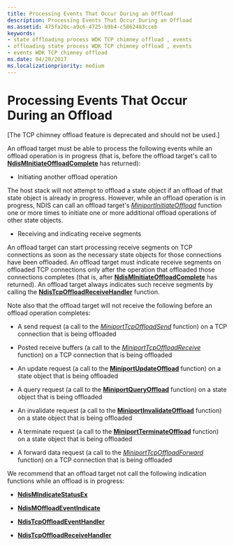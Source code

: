 ```yaml
---
title: Processing Events That Occur During an Offload
description: Processing Events That Occur During an Offload
ms.assetid: 475fa20c-a9c6-4725-b9b4-c5862483cceb
keywords:
- state offloading process WDK TCP chimney offload , events
- offloading state process WDK TCP chimney offload , events
- events WDK TCP chimney offload
ms.date: 04/20/2017
ms.localizationpriority: medium
---
```


# Processing Events That Occur During an Offload


\[The TCP chimney offload feature is deprecated and should not be used.\]




An offload target must be able to process the following events while an offload operation is in progress (that is, before the offload target's call to [**NdisMInitiateOffloadComplete**](https://msdn.microsoft.com/library/windows/hardware/ff563604) has returned):

-   Initiating another offload operation

The host stack will not attempt to offload a state object if an offload of that state object is already in progress. However, while an offload operation is in progress, NDIS can call an offload target's [*MiniportInitiateOffload*](https://msdn.microsoft.com/library/windows/hardware/ff559393) function one or more times to initiate one or more additional offload operations of other state objects.

-   Receiving and indicating receive segments

An offload target can start processing receive segments on TCP connections as soon as the necessary state objects for those connections have been offloaded. An offload target must indicate receive segments on offloaded TCP connections only after the operation that offloaded those connections completes (that is, after [**NdisMInitiateOffloadComplete**](https://msdn.microsoft.com/library/windows/hardware/ff563604) has returned). An offload target always indicates such receive segments by calling the [**NdisTcpOffloadReceiveHandler**](https://msdn.microsoft.com/library/windows/hardware/ff564606) function.

Note also that the offload target will not receive the following before an offload operation completes:

-   A send request (a call to the [*MiniportTcpOffloadSend*](https://msdn.microsoft.com/library/windows/hardware/ff559464) function) on a TCP connection that is being offloaded

-   Posted receive buffers (a call to the [*MiniportTcpOffloadReceive*](https://msdn.microsoft.com/library/windows/hardware/ff559460) function) on a TCP connection that is being offloaded

-   An update request (a call to the [**MiniportUpdateOffload**](https://msdn.microsoft.com/library/windows/hardware/ff560463) function) on a state object that is being offloaded

-   A query request (a call to the [**MiniportQueryOffload**](https://msdn.microsoft.com/library/windows/hardware/ff559423) function) on a state object that is being offloaded

-   An invalidate request (a call to the [**MiniportInvalidateOffload**](https://msdn.microsoft.com/library/windows/hardware/ff559406) function) on a state object that is being offloaded

-   A terminate request (a call to the [**MiniportTerminateOffload**](https://msdn.microsoft.com/library/windows/hardware/ff559468) function) on a state object that is being offloaded

-   A forward data request (a call to the [*MiniportTcpOffloadForward*](https://msdn.microsoft.com/library/windows/hardware/ff559458) function) on a TCP connection that is being offloaded

We recommend that an offload target not call the following indication functions while an offload is in progress:

-   [**NdisMIndicateStatusEx**](https://msdn.microsoft.com/library/windows/hardware/ff563600)

-   [**NdisMOffloadEventIndicate**](https://msdn.microsoft.com/library/windows/hardware/ff563619)

-   [**NdisTcpOffloadEventHandler**](https://msdn.microsoft.com/library/windows/hardware/ff564595)

-   [**NdisTcpOffloadReceiveHandler**](https://msdn.microsoft.com/library/windows/hardware/ff564606)

 

 





